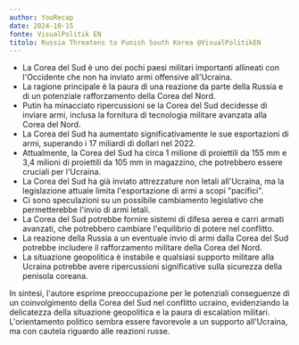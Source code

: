 ```yaml
---
author: YouRecap
date: 2024-10-15
fonte: VisualPolitik EN
titolo: Russia Threatens to Punish South Korea @VisualPolitikEN
---
```


- La Corea del Sud è uno dei pochi paesi militari importanti allineati con l'Occidente che non ha inviato armi offensive all'Ucraina.
- La ragione principale è la paura di una reazione da parte della Russia e di un potenziale rafforzamento della Corea del Nord.
- Putin ha minacciato ripercussioni se la Corea del Sud decidesse di inviare armi, inclusa la fornitura di tecnologia militare avanzata alla Corea del Nord.
- La Corea del Sud ha aumentato significativamente le sue esportazioni di armi, superando i 17 miliardi di dollari nel 2022.
- Attualmente, la Corea del Sud ha circa 1 milione di proiettili da 155 mm e 3,4 milioni di proiettili da 105 mm in magazzino, che potrebbero essere cruciali per l'Ucraina.
- La Corea del Sud ha già inviato attrezzature non letali all'Ucraina, ma la legislazione attuale limita l'esportazione di armi a scopi "pacifici".
- Ci sono speculazioni su un possibile cambiamento legislativo che permetterebbe l'invio di armi letali.
- La Corea del Sud potrebbe fornire sistemi di difesa aerea e carri armati avanzati, che potrebbero cambiare l'equilibrio di potere nel conflitto.
- La reazione della Russia a un eventuale invio di armi dalla Corea del Sud potrebbe includere il rafforzamento militare della Corea del Nord.
- La situazione geopolitica è instabile e qualsiasi supporto militare alla Ucraina potrebbe avere ripercussioni significative sulla sicurezza della penisola coreana.

In sintesi, l'autore esprime preoccupazione per le potenziali conseguenze di un coinvolgimento della Corea del Sud nel conflitto ucraino, evidenziando la delicatezza della situazione geopolitica e la paura di escalation militari. L'orientamento politico sembra essere favorevole a un supporto all'Ucraina, ma con cautela riguardo alle reazioni russe.
